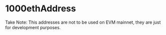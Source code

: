 # 1000ethAddress
Take Note: This addresses are not to be used on EVM mainnet, they are just for development purposes.
